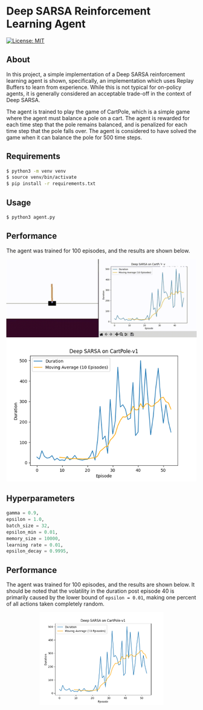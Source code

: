 # Deep SARSA Reinforcement Learning Agent
[![License: MIT](https://img.shields.io/badge/License-MIT-yellow.svg)](https://github.com/frederikgram/deep-sarsa-cartpole/blob/master/LICENSE)

## About
In this project, a simple implementation of a Deep SARSA reinforcement learning agent is shown, specifically, an implementation which uses Replay Buffers to learn from experience. While this is not typical for on-policy agents, it is generally considered an acceptable
trade-off in the context of Deep SARSA.

The agent is trained to play the game of CartPole, which is a simple game where the agent must balance a pole on a cart. The agent is rewarded for each time step that the pole remains balanced, and is penalized for each time step that the pole falls over. The agent is considered to have solved the game when it can balance the pole for 500 time steps.

## Requirements
```bash
$ python3 -m venv venv
$ source venv/bin/activate
$ pip install -r requirements.txt
```

## Usage
```bash
$ python3 agent.py
```


## Performance

The agent was trained for 100 episodes, and the results are shown below.
<p align="center">
<img src="demo.gif" >
<img src="deep_sarsa.png">
</p>

## Hyperparameters
```python
gamma = 0.9,
epsilon = 1.0,
batch_size = 32,
epsilon_min = 0.01,
memory_size = 10000,
learning rate = 0.01,
epsilon_decay = 0.9995,
```

## Performance

The agent was trained for 100 episodes, and the results are shown below. It should be noted that the volatility in the duration post episode 40 is primarily caused by the lower bound of `epsilon = 0.01`, making one percent of all actions taken completely random.
<p align="center">
<img src="deep_sarsa.png" style="width:65%">
</p>

